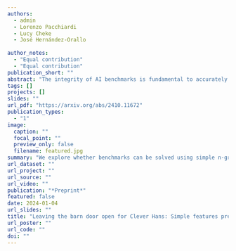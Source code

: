 ```yaml
---
authors:
  - admin
  - Lorenzo Pacchiardi
  - Lucy Cheke
  - José Hernández-Orallo
  
author_notes:
  - "Equal contribution"
  - "Equal contribution"
publication_short: ""
abstract: "The integrity of AI benchmarks is fundamental to accurately assess the capabilities of AI systems. The internal validity of these benchmarks---i.e., making sure they are free from confounding factors---is crucial for ensuring that they are measuring what they are designed to measure. In this paper, we explore a key issue related to internal validity:~the possibility that AI systems can solve benchmarks in unintended ways, bypassing the capability being tested. This phenomenon, widely known in human and animal experiments, is often referred to as the `Clever Hans' effect, where tasks are solved using spurious cues, often involving much simpler processes than those putatively assessed. Previous research suggests that language models can exhibit this behaviour as well. In several older Natural Language Processing (NLP) benchmarks, individual $n$-grams like ``not'' have been found to be highly predictive of the correct labels, and supervised NLP models have been shown to exploit these patterns. In this work, we investigate the extent to which simple $n$-grams extracted from benchmark instances can be combined to predict labels in modern multiple-choice benchmarks designed for LLMs, and whether LLMs might be using such $n$-gram patterns to solve these benchmarks. We show how simple classifiers trained on these $n$-grams can achieve high scores on several benchmarks, despite lacking the capabilities being tested. Additionally, we provide evidence that modern LLMs might be using these superficial patterns to solve benchmarks. This suggests that the internal validity of these benchmarks may be compromised and caution should be exercised when interpreting LLM performance results on them."
tags: []
projects: []
slides: ""
url_pdf: "https://arxiv.org/abs/2410.11672"
publication_types:
  - "1"
image:
  caption: ""
  focal_point: ""
  preview_only: false
  filename: featured.jpg
summary: "We explore whether benchmarks can be solved using simple n-gram patterns and whether LLMs exploit these patterns to solve benchmark tasks."
url_dataset: ""
url_project: ""
url_source: ""
url_video: ""
publication: "*Preprint*"
featured: false
date: 2024-01-04
url_slides: ""
title: "Leaving the barn door open for Clever Hans: Simple features predict LLM benchmark answers"
url_poster: ""
url_code: ""
doi: ""
---
```


